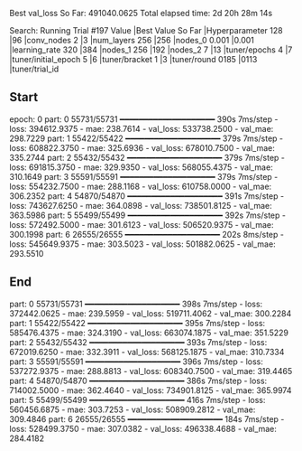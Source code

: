 Best val_loss So Far: 491040.0625
Total elapsed time: 2d 20h 28m 14s

Search: Running Trial #197
Value             |Best Value So Far |Hyperparameter
128               |96                |conv_nodes
2                 |3                 |num_layers
256               |256               |nodes_0
0.001             |0.001             |learning_rate
320               |384               |nodes_1
256               |192               |nodes_2
7                 |13                |tuner/epochs
4                 |7                 |tuner/initial_epoch
5                 |6                 |tuner/bracket
1                 |3                 |tuner/round
0185              |0113              |tuner/trial_id
## Start
epoch: 0
part: 0
55731/55731 ━━━━━━━━━━━━━━━━━━━━ 390s 7ms/step - loss: 394612.9375 - mae: 238.7614 - val_loss: 533738.2500 - val_mae: 298.7229
part: 1
55422/55422 ━━━━━━━━━━━━━━━━━━━━ 379s 7ms/step - loss: 608822.3750 - mae: 325.6936 - val_loss: 678010.7500 - val_mae: 335.2744
part: 2
55432/55432 ━━━━━━━━━━━━━━━━━━━━ 379s 7ms/step - loss: 691815.3750 - mae: 329.9350 - val_loss: 568055.4375 - val_mae: 310.1649
part: 3
55591/55591 ━━━━━━━━━━━━━━━━━━━━ 379s 7ms/step - loss: 554232.7500 - mae: 288.1168 - val_loss: 610758.0000 - val_mae: 306.2352
part: 4
54870/54870 ━━━━━━━━━━━━━━━━━━━━ 391s 7ms/step - loss: 743627.6250 - mae: 364.0898 - val_loss: 738501.8125 - val_mae: 363.5986
part: 5
55499/55499 ━━━━━━━━━━━━━━━━━━━━ 392s 7ms/step - loss: 572492.5000 - mae: 301.6123 - val_loss: 506520.9375 - val_mae: 300.1998
part: 6
26555/26555 ━━━━━━━━━━━━━━━━━━━━ 202s 8ms/step - loss: 545649.9375 - mae: 303.5023 - val_loss: 501882.0625 - val_mae: 293.5510
## End
part: 0
55731/55731 ━━━━━━━━━━━━━━━━━━━━ 398s 7ms/step - loss: 372442.0625 - mae: 239.5959 - val_loss: 519711.4062 - val_mae: 300.2284
part: 1
55422/55422 ━━━━━━━━━━━━━━━━━━━━ 395s 7ms/step - loss: 585476.4375 - mae: 324.3190 - val_loss: 663074.1875 - val_mae: 351.5229
part: 2
55432/55432 ━━━━━━━━━━━━━━━━━━━━ 393s 7ms/step - loss: 672019.6250 - mae: 332.3911 - val_loss: 568125.1875 - val_mae: 310.7334
part: 3
55591/55591 ━━━━━━━━━━━━━━━━━━━━ 396s 7ms/step - loss: 537272.9375 - mae: 288.8813 - val_loss: 608340.7500 - val_mae: 319.4465
part: 4
54870/54870 ━━━━━━━━━━━━━━━━━━━━ 386s 7ms/step - loss: 714002.5000 - mae: 362.4640 - val_loss: 734901.8125 - val_mae: 365.9974
part: 5
55499/55499 ━━━━━━━━━━━━━━━━━━━━ 416s 7ms/step - loss: 560456.6875 - mae: 303.7253 - val_loss: 508909.2812 - val_mae: 309.4846
part: 6
26555/26555 ━━━━━━━━━━━━━━━━━━━━ 184s 7ms/step - loss: 528499.3750 - mae: 307.0382 - val_loss: 496338.4688 - val_mae: 284.4182